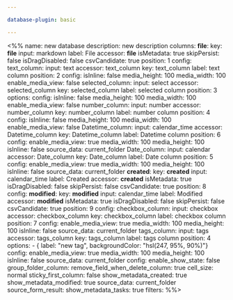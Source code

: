 ```yaml
---

database-plugin: basic

---
```


<%%
name: new database
description: new description
columns:
  __file__:
    key: __file__
    input: markdown
    label: File
    accessor: __file__
    isMetadata: true
    skipPersist: false
    isDragDisabled: false
    csvCandidate: true
    position: 1
    config:
  text_column:
    input: text
    accessor: text_column
    key: text_column
    label: text column
    position: 2
    config:
      isInline: false
      media_height: 100
      media_width: 100
      enable_media_view: false
  selected_column:
    input: select
    accessor: selected_column
    key: selected_column
    label: selected column
    position: 3
    options:
    config:
      isInline: false
      media_height: 100
      media_width: 100
      enable_media_view: false
  number_column:
    input: number
    accessor: number_column
    key: number_column
    label: number column
    position: 4
    config:
      isInline: false
      media_height: 100
      media_width: 100
      enable_media_view: false
  Datetime_column:
    input: calendar_time
    accessor: Datetime_column
    key: Datetime_column
    label: Datetime column
    position: 6
    config:
      enable_media_view: true
      media_width: 100
      media_height: 100
      isInline: false
      source_data: current_folder
  Date_column:
    input: calendar
    accessor: Date_column
    key: Date_column
    label: Date column
    position: 5
    config:
      enable_media_view: true
      media_width: 100
      media_height: 100
      isInline: false
      source_data: current_folder
  __created__:
    key: __created__
    input: calendar_time
    label: Created
    accessor: __created__
    isMetadata: true
    isDragDisabled: false
    skipPersist: false
    csvCandidate: true
    position: 8
    config:
  __modified__:
    key: __modified__
    input: calendar_time
    label: Modified
    accessor: __modified__
    isMetadata: true
    isDragDisabled: false
    skipPersist: false
    csvCandidate: true
    position: 9
    config:
  checkbox_column:
    input: checkbox
    accessor: checkbox_column
    key: checkbox_column
    label: checkbox column
    position: 7
    config:
      enable_media_view: true
      media_width: 100
      media_height: 100
      isInline: false
      source_data: current_folder
  tags_column:
    input: tags
    accessor: tags_column
    key: tags_column
    label: tags column
    position: 4
    options:
      - { label: "new tag", backgroundColor: "hsl(247, 95%, 90%)"}
    config:
      enable_media_view: true
      media_width: 100
      media_height: 100
      isInline: false
      source_data: current_folder
config:
  enable_show_state: false
  group_folder_column: 
  remove_field_when_delete_column: true
  cell_size: normal
  sticky_first_column: false
  show_metadata_created: true
  show_metadata_modified: true
  source_data: current_folder
  source_form_result: 
  show_metadata_tasks: true
filters:
%%>
